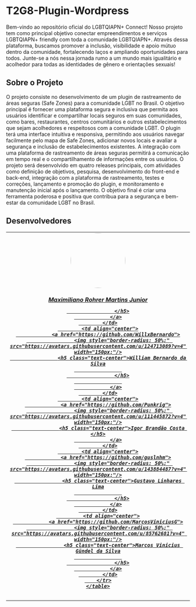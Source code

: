 # T2G8-Plugin-Wordpress

Bem-vindo ao repositório oficial do LGBTQIAPN+ Connect! Nosso projeto tem como principal objetivo conectar empreendimentos e serviços LGBTQIAPN+ friendly com toda a comunidade LGBTQIAPN+. Através dessa plataforma, buscamos promover a inclusão, visibilidade e apoio mútuo dentro da comunidade, fortalecendo laços e ampliando oportunidades para todos. Junte-se a nós nessa jornada rumo a um mundo mais igualitário e acolhedor para todas as identidades de gênero e orientações sexuais!

## Sobre o Projeto

O projeto consiste no desenvolvimento de um plugin de rastreamento de áreas seguras (Safe Zones) para a comunidade LGBT no Brasil. O objetivo principal é fornecer uma plataforma segura e inclusiva que permita aos usuários identificar e compartilhar locais seguros em suas comunidades, como bares, restaurantes, centros comunitários e outros estabelecimentos que sejam acolhedores e respeitosos com a comunidade LGBT. O plugin terá uma interface intuitiva e responsiva, permitindo aos usuários navegar facilmente pelo mapa de Safe Zones, adicionar novos locais e avaliar a segurança e inclusão de estabelecimentos existentes. A integração com uma plataforma de rastreamento de áreas seguras permitirá a comunicação em tempo real e o compartilhamento de informações entre os usuários. O projeto será desenvolvido em quatro releases principais, com atividades como definição de objetivos, pesquisa, desenvolvimento do front-end e back-end, integração com a plataforma de rastreamento, testes e correções, lançamento e promoção do plugin, e monitoramento e manutenção inicial após o lançamento. O objetivo final é criar uma ferramenta poderosa e positiva que contribua para a segurança e bem-estar da comunidade LGBT no Brasil.

## Desenvolvedores

<table align="center">
        <tr>
            <td align="center">
                <a href="https://github.com/Max-Rohrer20">
                    <img style="border-radius: 50%;" src="https://avatars.githubusercontent.com/u/160171332?v=4" width="150px;"/>
                    <h5 class="text-center">Maximiliano Rohrer Martins Junior
                    
                    </h5>
                </a>
            </td>
            <td align="center">
                <a href="https://github.com/WillxBernardo">
                    <img style="border-radius: 50%;" src="https://avatars.githubusercontent.com/u/124713089?v=4" width="150px;"/>
                    <h5 class="text-center">William Bernardo da Silva
                    
                    </h5>
                    
                </a>
            </td>
            <td align="center">
                <a href="https://github.com/Punkrig">
                    <img style="border-radius: 50%;" src="https://avatars.githubusercontent.com/u/111445872?v=4" width="150px;"/>
                    <h5 class="text-center">Igor Brandão Costa </h5>
                </a>
            </td>
            <td align="center">
                <a href="https://github.com/guslnhm">
                    <img style="border-radius: 50%;" src="https://avatars.githubusercontent.com/u/143884487?v=4" width="150px;"/>
                    <h5 class="text-center">Gustavo Linhares Lima
                    
                    </h5>
                </a>
            </td>
             <td align="center">
                <a href="https://github.com/MarcosViniciusG">
                    <img style="border-radius: 50%;" src="https://avatars.githubusercontent.com/u/85762681?v=4" width="150px;"/>
                    <h5 class="text-center">Marcos Vinicius Gündel da Silva
                    
                    </h5>
                </a>
            </td>
        </tr>
    </table>
</body>
</html>

